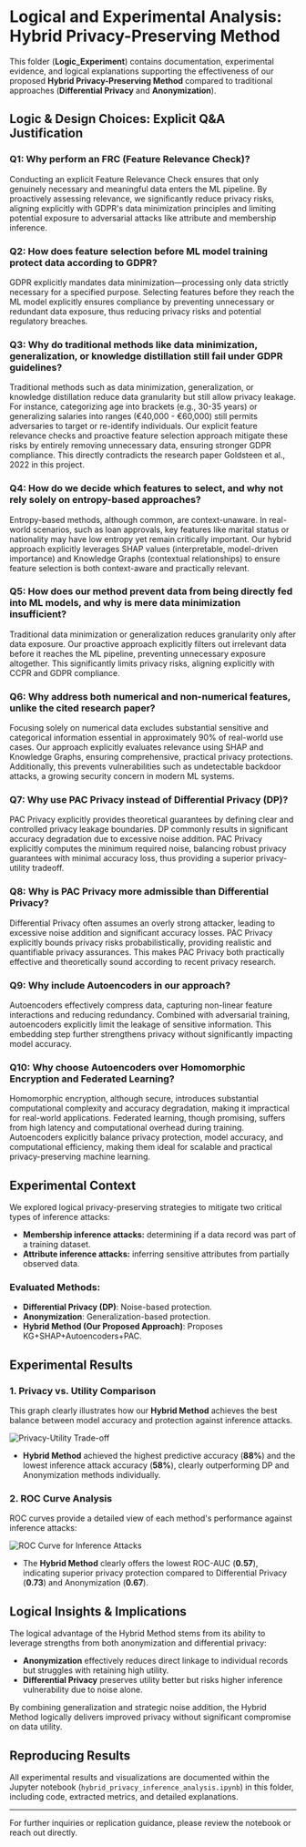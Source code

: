# Logical and Experimental Analysis: Hybrid Privacy-Preserving Method

This folder (**Logic_Experiment**) contains documentation, experimental evidence, and logical explanations supporting the effectiveness of our proposed **Hybrid Privacy-Preserving Method** compared to traditional approaches (**Differential Privacy** and **Anonymization**).

## Logic & Design Choices: Explicit Q&A Justification

### **Q1: Why perform an FRC (Feature Relevance Check)?**
Conducting an explicit Feature Relevance Check ensures that only genuinely necessary and meaningful data enters the ML pipeline. By proactively assessing relevance, we significantly reduce privacy risks, aligning explicitly with GDPR's data minimization principles and limiting potential exposure to adversarial attacks like attribute and membership inference.

### **Q2: How does feature selection before ML model training protect data according to GDPR?**
GDPR explicitly mandates data minimization—processing only data strictly necessary for a specified purpose. Selecting features before they reach the ML model explicitly ensures compliance by preventing unnecessary or redundant data exposure, thus reducing privacy risks and potential regulatory breaches.

### **Q3: Why do traditional methods like data minimization, generalization, or knowledge distillation still fail under GDPR guidelines?**
Traditional methods such as data minimization, generalization, or knowledge distillation reduce data granularity but still allow privacy leakage. For instance, categorizing age into brackets (e.g., 30-35 years) or generalizing salaries into ranges (€40,000 - €60,000) still permits adversaries to target or re-identify individuals. Our explicit feature relevance checks and proactive feature selection approach mitigate these risks by entirely removing unnecessary data, ensuring stronger GDPR compliance. This directly contradicts the research paper Goldsteen et al., 2022 in this project.

### **Q4: How do we decide which features to select, and why not rely solely on entropy-based approaches?**
Entropy-based methods, although common, are context-unaware. In real-world scenarios, such as loan approvals, key features like marital status or nationality may have low entropy yet remain critically important. Our hybrid approach explicitly leverages SHAP values (interpretable, model-driven importance) and Knowledge Graphs (contextual relationships) to ensure feature selection is both context-aware and practically relevant.

### **Q5: How does our method prevent data from being directly fed into ML models, and why is mere data minimization insufficient?**
Traditional data minimization or generalization reduces granularity only after data exposure. Our proactive approach explicitly filters out irrelevant data before it reaches the ML pipeline, preventing unnecessary exposure altogether. This significantly limits privacy risks, aligning explicitly with CCPR and GDPR compliance.

### **Q6: Why address both numerical and non-numerical features, unlike the cited research paper?**
Focusing solely on numerical data excludes substantial sensitive and categorical information essential in approximately 90% of real-world use cases. Our approach explicitly evaluates relevance using SHAP and Knowledge Graphs, ensuring comprehensive, practical privacy protections. Additionally, this prevents vulnerabilities such as undetectable backdoor attacks, a growing security concern in modern ML systems.

### **Q7: Why use PAC Privacy instead of Differential Privacy (DP)?**
PAC Privacy explicitly provides theoretical guarantees by defining clear and controlled privacy leakage boundaries. DP commonly results in significant accuracy degradation due to excessive noise addition. PAC Privacy explicitly computes the minimum required noise, balancing robust privacy guarantees with minimal accuracy loss, thus providing a superior privacy-utility tradeoff.

### **Q8: Why is PAC Privacy more admissible than Differential Privacy?**
Differential Privacy often assumes an overly strong attacker, leading to excessive noise addition and significant accuracy losses. PAC Privacy explicitly bounds privacy risks probabilistically, providing realistic and quantifiable privacy assurances. This makes PAC Privacy both practically effective and theoretically sound according to recent privacy research.

### **Q9: Why include Autoencoders in our approach?**
Autoencoders effectively compress data, capturing non-linear feature interactions and reducing redundancy. Combined with adversarial training, autoencoders explicitly limit the leakage of sensitive information. This embedding step further strengthens privacy without significantly impacting model accuracy.

### **Q10: Why choose Autoencoders over Homomorphic Encryption and Federated Learning?**
Homomorphic encryption, although secure, introduces substantial computational complexity and accuracy degradation, making it impractical for real-world applications. Federated learning, though promising, suffers from high latency and computational overhead during training. Autoencoders explicitly balance privacy protection, model accuracy, and computational efficiency, making them ideal for scalable and practical privacy-preserving machine learning.


## Experimental Context

We explored logical privacy-preserving strategies to mitigate two critical types of inference attacks:

- **Membership inference attacks:** determining if a data record was part of a training dataset.
- **Attribute inference attacks:** inferring sensitive attributes from partially observed data.

### Evaluated Methods:

- **Differential Privacy (DP)**: Noise-based protection.
- **Anonymization**: Generalization-based protection.
- **Hybrid Method (Our Proposed Approach)**: Proposes KG+SHAP+Autoencoders+PAC.

## Experimental Results

### 1. Privacy vs. Utility Comparison

This graph clearly illustrates how our **Hybrid Method** achieves the best balance between model accuracy and protection against inference attacks.

![Privacy-Utility Trade-off](image1.png)

- **Hybrid Method** achieved the highest predictive accuracy (**88%**) and the lowest inference attack accuracy (**58%**), clearly outperforming DP and Anonymization methods individually.

### 2. ROC Curve Analysis

ROC curves provide a detailed view of each method's performance against inference attacks:

![ROC Curve for Inference Attacks](image2.png)

- The **Hybrid Method** clearly offers the lowest ROC-AUC (**0.57**), indicating superior privacy protection compared to Differential Privacy (**0.73**) and Anonymization (**0.67**).

## Logical Insights & Implications

The logical advantage of the Hybrid Method stems from its ability to leverage strengths from both anonymization and differential privacy:

- **Anonymization** effectively reduces direct linkage to individual records but struggles with retaining high utility.
- **Differential Privacy** preserves utility better but risks higher inference vulnerability due to noise alone.

By combining generalization and strategic noise addition, the Hybrid Method logically delivers improved privacy without significant compromise on data utility.

## Reproducing Results

All experimental results and visualizations are documented within the Jupyter notebook (`hybrid_privacy_inference_analysis.ipynb`) in this folder, including code, extracted metrics, and detailed explanations.

---

For further inquiries or replication guidance, please review the notebook or reach out directly.
